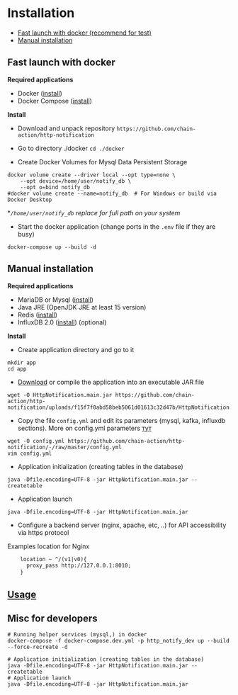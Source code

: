 # Installation

- [Fast launch with docker (recommend for test)](#fast-launch-with-docker)
- [Manual installation](#manual-installation)

## Fast launch with docker

__Required applications__

- Docker ([install](https://docs.docker.com/engine/install/))
- Docker Compose ([install](https://docs.docker.com/compose/install/))

__Install__

- Download and unpack repository `https://github.com/chain-action/http-notification`

- Go to directory ./docker `cd ./docker`
- Create Docker Volumes for Mysql Data Persistent Storage
```shell
docker volume create --driver local --opt type=none \
    --opt device=/home/user/notify_db \
    --opt o=bind notify_db
#docker volume create --name=notify_db  # For Windows or build via Docker Desktop 
```
*_`/home/user/notify_db` replace for full path on your system_
- Start the docker application (change ports in the `.env` file if they are busy)
```shell
docker-compose up --build -d
```

## Manual installation
__Required applications__

- MariaDB or Mysql ([install](https://mariadb.org/download/))
- Java JRE (OpenJDK JRE at least 15 version)
- Redis ([install](https://redis.io/download))
- InfluxDB 2.0 ([install](https://portal.influxdata.com/downloads/)) (optional)

__Install__

- Create application directory and go to it
```shell
mkdir app
cd app
```

- [Download](https://github.com/chain-action/http-notification/uploads/f15f7f0abd58beb5061d01613c32d47b/HttpNotification.main.jar) or compile the application into an executable JAR file
```shell
wget -O HttpNotification.main.jar https://github.com/chain-action/http-notification/uploads/f15f7f0abd58beb5061d01613c32d47b/HttpNotification.main.jar
```

- Copy the file `config.yml` and edit its parameters (mysql, kafka, influxdb sections). More on config.yml parameters [тут](ConfigYML.md)
```shell
wget -O config.yml https://github.com/chain-action/http-notification/-/raw/master/config.yml
vim config.yml
```
- Application initialization (creating tables in the database)
```shell
java -Dfile.encoding=UTF-8 -jar HttpNotification.main.jar --createtable
```
- Application launch
```shell
java -Dfile.encoding=UTF-8 -jar HttpNotification.main.jar
```

- Configure a backend server (nginx, apache, etc, ..) for API accessibility via https protocol

Examples location for Nginx
```txt
    location ~ ^/(v1|v0){
      proxy_pass http://127.0.0.1:8010;
    }
```

## [Usage](USAGE.md)

## Misc for developers

```shell
# Running helper services (mysql,) in docker 
docker-compose -f docker-compose.dev.yml -p http_notify_dev up --build --force-recreate -d

# Application initialization (creating tables in the database) 
java -Dfile.encoding=UTF-8 -jar HttpNotification.main.jar --createtable
# Application launch 
java -Dfile.encoding=UTF-8 -jar HttpNotification.main.jar
```

